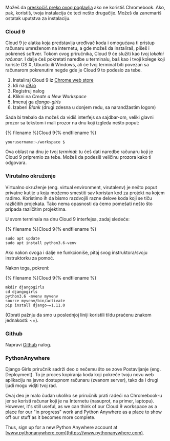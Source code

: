 Možeš da [preskočiš preko ovog poglavlja](http://tutorial.djangogirls.org/en/installation/#install-python) ako ne koristiš Chromebook. Ako, pak, koristiš, tvoja instalacija će teći nešto drugačije. Možeš da zanemariš ostatak uputstva za instalaciju.

### Cloud 9

Cloud 9 je alatka koja predstavlja uređivač koda i omogućava ti pristup računaru umreženom na internetu, a gde možeš da instaliraš, pišeš i pokreneš softver. Tokom ovog priručnika, Cloud 9 će služiti kao tvoj *lokalni računar*. I dalje ćeš pokretati naredbe u terminalu, baš kao i tvoji kolege koji koriste OS X, Ubuntu ili Windows, ali će tvoj terminal biti povezan sa računarom pokrenutim negde gde je Cloud 9 to podesio za tebe.

1. Instaliraj Cloud 9 iz [Chrome web store](https://chrome.google.com/webstore/detail/cloud9/nbdmccoknlfggadpfkmcpnamfnbkmkcp)
2. Idi na [c9.io](https://c9.io)
3. Registruj nalog
4. Klikni na *Create a New Workspace*
5. Imenuj ga *django-girls*
6. Izaberi *Blank* (drugi zdesna u donjem redu, sa narandžastim logom)

Sada bi trebalo da možeš da vidiš interfejs sa sajdbar-om, veliki glavni prozor sa tekstom i mali prozor na dnu koji izgleda nešto poput:

{% filename %}Cloud 9{% endfilename %}

    yourusername:~/workspace $
    

Ova oblast na dnu je tvoj *terminal*: tu ćeš dati naredbe računaru koji je Cloud 9 pripremio za tebe. Možeš da podesiš veličinu prozora kako ti odgovara.

### Virutalno okruženje

Virtualno okruženje (eng. virtual environment, virutalenv) je nešto poput privatne kutije u koju možemo smestiti sav koristan kod za projekt na kojem radimo. Koristimo ih da bismo razdvojili razne delove koda koji se tiču različitih projekata. Tako nema opasnosti da ćemo pomešati nešto što pripada različitim projektima.

U svom terminala na dnu Cloud 9 interfejsa, zadaj sledeće:

{% filename %}Cloud 9{% endfilename %}

    sudo apt update
    sudo apt install python3.6-venv
    

Ako nakon ovoga i dalje ne funkcioniše, pitaj svog instruktora/svoju instruktorku za pomoć.

Nakon toga, pokreni:

{% filename %}Cloud 9{% endfilename %}

    mkdir djangogirls
    cd djangogirls
    python3.6 -mvenv myvenv
    source myvenv/bin/activate
    pip install django~=1.11.0
    

(Obrati pažnju da smo u poslednjoj liniji koristili tildu praćenu znakom jednakosti: ~=).

### Github

Napravi [Github](https://github.com) nalog.

### PythonAnywhere

Django Girls priručnik sadrži deo o nečemu što se zove Postavljanje (eng. Deployment). To je proces kopiranja koda koji pokreće tvoju novu web aplikaciju na javno dostupnom računaru (zvanom server), tako da i drugi ljudi mogu vidjti tvoj rad.

Ovaj deo je malo čudan ukoliko se priručnik prati radeći na Chromebook-u jer se koristi računar koji je na Internetu (nasuprot, na primer, laptopu). However, it's still useful, as we can think of our Cloud 9 workspace as a place for our "in progress" work and Python Anywhere as a place to show off our stuff as it becomes more complete.

Thus, sign up for a new Python Anywhere account at [www.pythonanywhere.com](https://www.pythonanywhere.com).